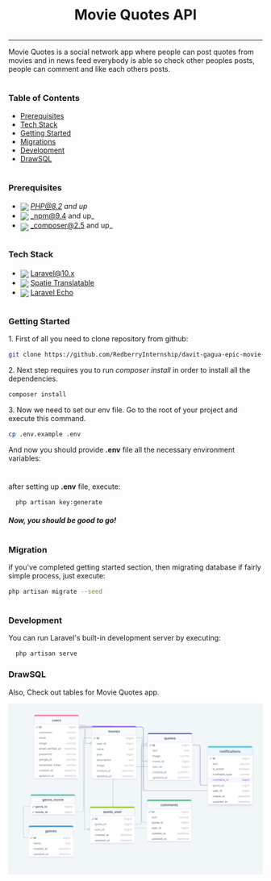 <div style="display:flex; align-items: center; justify-content:center">
  <h1 >Movie Quotes API</h1>
</div>

---

Movie Quotes is a social network app where people can post quotes from movies and in news feed everybody is able so check other peoples posts, people can comment and like each others posts.

#

### Table of Contents

-   [Prerequisites](#prerequisites)
-   [Tech Stack](#tech-stack)
-   [Getting Started](#getting-started)
-   [Migrations](#migration)
-   [Development](#development)
-   [DrawSQL](#drawsql)

#

### Prerequisites

-   <img src="https://upload.wikimedia.org/wikipedia/commons/thumb/2/27/PHP-logo.svg/2560px-PHP-logo.svg.png" width="35" style="position: relative; top: 4px" /> *PHP@8.2 and up*
-   <img src="https://upload.wikimedia.org/wikipedia/commons/thumb/d/db/Npm-logo.svg/2560px-Npm-logo.svg.png" width="35" style="position: relative; top: 4px" /> _npm@9.4 and up\_
-   <img src="https://cdn.freebiesupply.com/logos/large/2x/composer-logo-png-transparent.png" width="35" style="position: relative; top: 6px" /> _composer@2.5 and up\_

#

### Tech Stack

-   <img src="https://upload.wikimedia.org/wikipedia/commons/thumb/9/9a/Laravel.svg/985px-Laravel.svg.png" height="18" style="position: relative; top: 4px" /> [Laravel@10.x](https://laravel.com/docs/10.x)
-   <img src="https://avatars.githubusercontent.com/u/7535935?s=280&v=4" height="19" style="position: relative; top: 4px" /> [Spatie Translatable](https://github.com/spatie/laravel-translatable)
-   <img src="https://laracasts.nyc3.cdn.digitaloceanspaces.com/series/thumbnails/get-real-with-laravel-echo.png" height="19" style="position: relative; top: 4px" /> [Laravel Echo](https://github.com/laravel/echo)

#

### Getting Started

1\. First of all you need to clone repository from github:

```sh
git clone https://github.com/RedberryInternship/davit-gagua-epic-movie-quotes-back.git
```

2\. Next step requires you to run _composer install_ in order to install all the dependencies.

```sh
composer install
```

3\. Now we need to set our env file. Go to the root of your project and execute this command.

```sh
cp .env.example .env
```

And now you should provide **.env** file all the necessary environment variables: <br>

#

after setting up **.env** file, execute:

```sh
  php artisan key:generate
```

##### Now, you should be good to go!

#

### Migration

if you've completed getting started section, then migrating database if fairly simple process, just execute:

```sh
php artisan migrate --seed
```

#

### Development

You can run Laravel's built-in development server by executing:

```sh
  php artisan serve
```

### DrawSQL

Also, Check out tables for Movie Quotes app.

<img src="readme/drawsql.png" alt="drawSQL" width="600" style="margin-right: 20px" />
